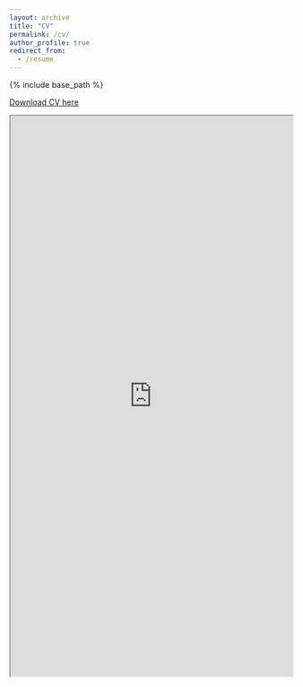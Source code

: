 ```yaml
---
layout: archive
title: "CV"
permalink: /cv/
author_profile: true
redirect_from:
  - /resume
---
```


{% include base_path %}

[Download CV here](http://brockmwilson.github.io/files/CV_102323_wilson.pdf)

<iframe src = "https://brockwilson.net/files/CV_102323_wilson.pdf" 
                width="100%"
                height="1000px">
        </iframe>
      
